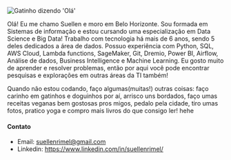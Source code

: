 ![Gatinho dizendo 'Olá'](https://media.giphy.com/media/vFKqnCdLPNOKc/giphy.gif)

Olá! Eu me chamo Suellen e moro em Belo Horizonte. Sou formada em Sistemas de informação e estou cursando uma especialização em Data Science e Big Data! Trabalho com tecnologia há mais de 6 anos, sendo 5 deles dedicados a área de dados. 
Possuo experiência com Python, SQL, AWS Cloud, Lambda functions, SageMaker, Git, Dremio,
Power BI, Airflow, Análise de dados, Business Intelligence e Machine Learning. Eu gosto muito de aprender e resolver problemas, então por aqui você pode encontrar pesquisas e explorações em outras áreas da TI também! 

Quando não estou codando, faço algumas(muitas!) outras coisas: faço carinho em gatinhos e doguinhos por aí, arrisco uns bordados, faço umas receitas veganas bem gostosas pros migos, pedalo pela cidade, tiro umas fotos, pratico yoga e compro mais livros do que consigo ler! hehe

#### Contato
- Email: suellenrimel@gmail.com
- Linkedin: https://www.linkedin.com/in/suellenrimel/
